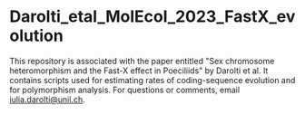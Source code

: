 # Darolti_etal_MolEcol_2023_FastX_evolution

This repository is associated with the paper entitled "Sex chromosome heteromorphism and the Fast-X effect in Poeciliids" by Darolti et al. It contains scripts used for estimating rates of coding-sequence evolution and for polymorphism analysis. For questions or comments, email iulia.darolti@unil.ch.
